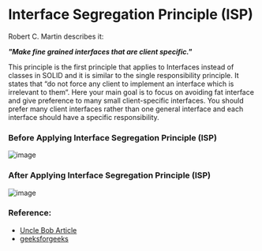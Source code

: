 # Interface Segregation Principle (ISP)

Robert C. Martin describes it:

<strong><em>"Make fine grained interfaces that are client specific."</em></strong>

This principle is the first principle that applies to Interfaces instead of classes in SOLID and it is similar to the single responsibility principle. It states that “do not force any client to implement an interface which is irrelevant to them“. Here your main goal is to focus on avoiding fat interface and give preference to many small client-specific interfaces. You should prefer many client interfaces rather than one general interface and each interface should have a specific responsibility.

### Before Applying Interface Segregation Principle (ISP)
![image](https://github.com/Virendra-Haratlia/SOLID_DP_CPP/assets/141754196/6fd69e9f-bb02-470a-9aee-574d7bc8fa24)

### After Applying Interface Segregation Principle (ISP)
![image](https://github.com/Virendra-Haratlia/SOLID_DP_CPP/assets/141754196/7ff591db-34d6-47e4-9fd5-38375d3b5e83)

### Reference:
* [Uncle Bob Article](http://butunclebob.com/ArticleS.UncleBob.PrinciplesOfOod)
* [geeksforgeeks](https://www.geeksforgeeks.org/solid-principle-in-programming-understand-with-real-life-examples/)
